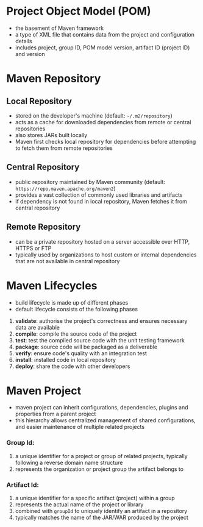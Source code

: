 # **Project Object Model (POM)**
- the basement of Maven framework
- a type of XML file that contains data from the project and configuration details
- includes project, group ID, POM model version, artifact ID (project ID) and version

# **Maven Repository**
## **Local Repository**
- stored on the developer's machine (default: `~/.m2/repository`)
- acts as a cache for downloaded dependencies from remote or central repositories
- also stores JARs built locally
- Maven first checks local repository for dependencies before attempting to fetch them from remote repositories

## **Central Repository**
- public repository maintained by Maven community (default: `https://repo.maven.apache.org/maven2`)
- provides a vast collection of commonly used libraries and artifacts
- if dependency is not found in local repository, Maven fetches it from central repository

## **Remote Repository**
- can be a private repository hosted on a server accessible over HTTP, HTTPS or FTP
- typically used by organizations to host custom or internal dependencies that are not available in central repository

# **Maven Lifecycles**
- build lifecycle is made up of different phases
- default lifecycle consists of the following phases
1. **validate**: authorise the project's correctness and ensures necessary data are available
2. **compile**: compile the source code of the project
3. **test**: test the compiled source code with the unit testing framework
4. **package**: source code will be packaged as a deliverable
5. **verify**: ensure code's quality with an integration test
6. **install**: installed code in local repository
7. **deploy**: share the code with other developers

# **Maven Project**
- maven project can inherit configurations, dependencies, plugins and properties from a parent project
- this hierarchy allows centralized management of shared configurations, and easier maintenance of multiple related projects

### **Group Id**:
1. a unique identifier for a project or group of related projects, typically following a reverse domain name structure
2. represents the organization or project group the artifact belongs to

### **Artifact Id**:
1. a unique identifier for a specific artifact (project) within a group
2. represents the actual name of the project or library
3. combined with `groupId` to uniquely identify an artifact in a repository
4. typically matches the name of the JAR/WAR produced by the project